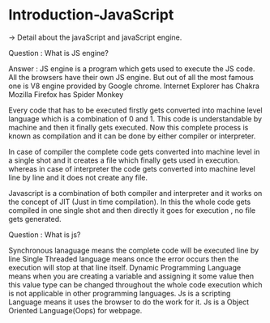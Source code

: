 # Introduction-JavaScript
->  Detail about the javaScript and javaScript engine.



Question : What is JS engine?

Answer : JS engine is a program which gets used to execute the JS code. All the browsers have their own JS engine. But out of all the most famous one is V8 engine provided by Google chrome. Internet Explorer has Chakra Mozilla Firefox has Spider Monkey

Every code that has to be executed firstly gets converted into machine level language which is a combination of 0 and 1. This code is understandable by machine and then it finally gets executed. Now this complete process is known as compilation and it can be done by either compiler or interpreter.

In case of compiler the complete code gets converted into machine level in a single shot and it creates a file which finally gets used in execution. whereas in case of interpreter the code gets converted into machine level line by line and it does not create any file.

Javascript is a combination of both compiler and interpreter and it works on the concept of JIT (Just in time compilation). In this the whole code gets compiled in one single shot and then directly it goes for execution , no file gets generated.

Question : What is js?

Synchronous lanaguage means the complete code will be executed line by line
Single Threaded language means once the error occurs then the execution will stop at that line itself.
Dynamic Programming Language means when you are creating a variable and assigning it some value then this value type can be changed throughout the whole code execution which is not applicable in other programming languages.
Js is a scripting Language means it uses the browser to do the work for it.
Js is a Object Oriented Language(Oops) for webpage.


